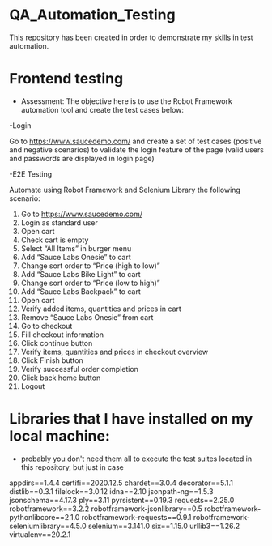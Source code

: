 # QA_Automation_Testing
This repository has been created in order to demonstrate my skills in test automation.

# Frontend testing

-  Assessment:
The objective here is to use the Robot Framework automation tool and create the test cases below:

-Login

Go to https://www.saucedemo.com/ and create a set of test cases (positive and negative scenarios) to
validate the login feature of the page (valid users and passwords are displayed in login page)

-E2E Testing

Automate using Robot Framework and Selenium Library the following scenario:

1. Go to https://www.saucedemo.com/
2. Login as standard user
3. Open cart
4. Check cart is empty
5. Select “All Items” in burger menu
6. Add “Sauce Labs Onesie” to cart
7. Change sort order to “Price (high to low)”
8. Add “Sauce Labs Bike Light” to cart
9. Change sort order to “Price (low to high)”
10. Add “Sauce Labs Backpack” to cart
11. Open cart
12. Verify added items, quantities and prices in cart
13. Remove “Sauce Labs Onesie” from cart
14. Go to checkout
15. Fill checkout information
16. Click continue button
17. Verify items, quantities and prices in checkout overview
18. Click Finish button
19. Verify successful order completion
20. Click back home button
21. Logout

# Libraries that I have installed on my local machine:

- probably you don't need them all to execute the test suites located in this repository, but just in case

appdirs==1.4.4
certifi==2020.12.5
chardet==3.0.4
decorator==5.1.1
distlib==0.3.1
filelock==3.0.12
idna==2.10
jsonpath-ng==1.5.3
jsonschema==4.17.3
ply==3.11
pyrsistent==0.19.3
requests==2.25.0
robotframework==3.2.2
robotframework-jsonlibrary==0.5
robotframework-pythonlibcore==2.1.0
robotframework-requests==0.9.1
robotframework-seleniumlibrary==4.5.0
selenium==3.141.0
six==1.15.0
urllib3==1.26.2
virtualenv==20.2.1